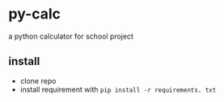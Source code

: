 # py-calc
a python calculator for school project

## install
- clone repo
- install requirement with `pip install -r requirements. txt`
